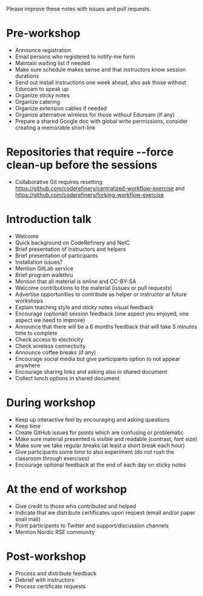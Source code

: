 Please improve these notes with issues and pull requests.


# Pre-workshop

- Announce registration
- Email persons who registered to notify-me form
- Maintain waiting list if needed
- Make sure schedule makes sense and that instructors know session durations
- Send out install instructions one week ahead, also ask those without Eduroam to speak up
- Organize sticky notes
- Organize catering
- Organize extension cables if needed
- Organize alternative wireless for those without Eduroam (if any)
- Prepare a shared Google doc with global write permissions, consider creating a memorable short-link


# Repositories that require --force clean-up before the sessions

- Collaborative Git requires resetting https://github.com/coderefinery/centralized-workflow-exercise and https://github.com/coderefinery/forking-workflow-exercise


# Introduction talk

- Welcome
- Quick background on CodeRefinery and NeIC
- Brief presentation of instructors and helpers
- Brief presentation of participants
- Installation issues?
- Mention GitLab service
- Brief program walkthru
- Mention that all material is online and CC-BY-SA
- Welcome contributions to the material (issues or pull requests)
- Advertise opportunities to contribute as helper or instructor at future workshops
- Explain teaching style and sticky notes visual feedback
- Encourage (optional) session feedback (one aspect you enjoyed, one aspect we need to improve)
- Announce that there will be a 6 months feedback that will take 5 minutes time to complete
- Check access to electricity
- Check wireless connectivity
- Announce coffee breaks (if any)
- Encourage social media but give participants option to not appear anywhere
- Encourage sharing links and asking also in shared document
- Collect lunch options in shared document


# During workshop

- Keep up interactive feel by encouraging and asking questions
- Keep time
- Create GitHub issues for points which are confusing or problematic
- Make sure material presented is visible and readable (contrast, font size)
- Make sure we take regular breaks (at least a short break each hour)
- Give participants some time to also experiment (do not rush the classroom through exercises)
- Encourage optional feedback at the end of each day on sticky notes


# At the end of workshop

- Give credit to those who contributed and helped
- Indicate that we distribute certificates upon request (email and/or paper snail mail)
- Point participants to Twitter and support/discussion channels
- Mention Nordic RSE community


# Post-workshop

- Process and distribute feedback
- Debrief with instructors
- Process certificate requests
